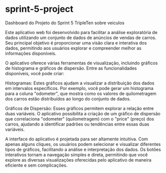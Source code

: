 # sprint-5-project

Dashboard do Projeto do Sprint 5 TripleTen sobre veiculos

Este aplicativo web foi desenvolvido para facilitar a análise exploratória de dados utilizando um conjunto de dados de anúncios de vendas de carros. Seu principal objetivo é proporcionar uma visão clara e interativa dos dados, permitindo aos usuários explorar e compreender melhor as informações disponíveis.

O aplicativo oferece várias ferramentas de visualização, incluindo gráficos de histograma e gráficos de dispersão. Entre as funcionalidades disponíveis, você pode criar:

Histogramas: Estes gráficos ajudam a visualizar a distribuição dos dados em intervalos específicos. Por exemplo, você pode gerar um histograma para a coluna "odometer", que mostra como os valores de quilometragem dos carros estão distribuídos ao longo do conjunto de dados.

Gráficos de Dispersão: Esses gráficos permitem explorar a relação entre duas variáveis. O aplicativo possibilita a criação de um gráfico de dispersão que correlaciona "odometer" (quilometragem) com o "price" (preço) dos carros, ajudando a identificar padrões ou tendências entre essas duas variáveis.

A interface do aplicativo é projetada para ser altamente intuitiva. Com apenas alguns cliques, os usuários podem selecionar e visualizar diferentes tipos de gráficos, facilitando a análise e interpretação dos dados. Os botões interativos tornam a navegação simples e direta, permitindo que você explore as diversas visualizações oferecidas pelo aplicativo de maneira eficiente e sem complicações.
